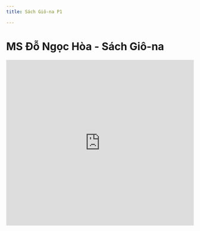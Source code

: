 ```yaml
---
title: Sách Giô-na P1

---
```


# MS Đỗ Ngọc Hòa - Sách Giô-na


<iframe width="100%" height="444" src="https://www.youtube.com/embed/rFcVntRBQhg?si=q4P9KINElWzCywW0" title="YouTube video player" frameborder="0" allow="accelerometer; autoplay; clipboard-write; encrypted-media; gyroscope; picture-in-picture; web-share" allowfullscreen></iframe>
